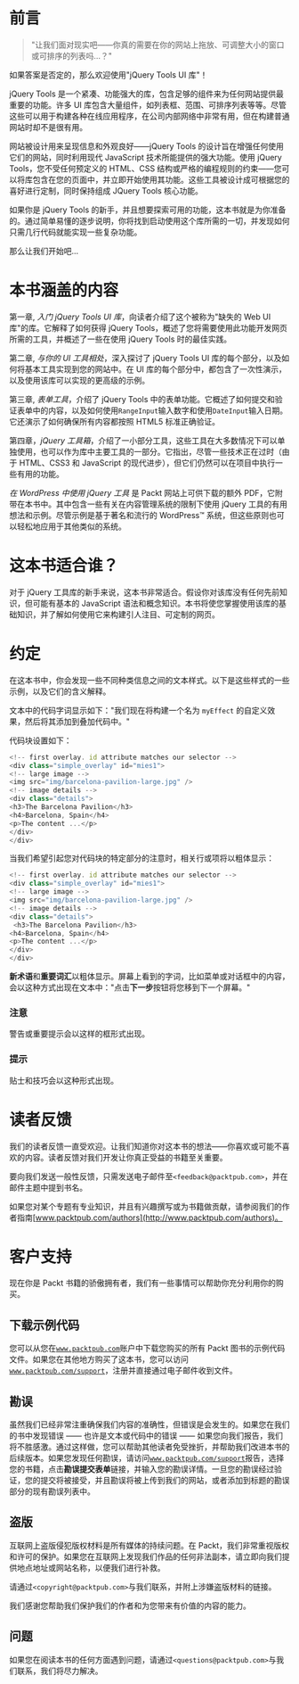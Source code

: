 # 前言

> "让我们面对现实吧——你真的需要在你的网站上拖放、可调整大小的窗口或可排序的列表吗…？"

如果答案是否定的，那么欢迎使用"jQuery Tools UI 库"！

jQuery Tools 是一个紧凑、功能强大的库，包含足够的组件来为任何网站提供最重要的功能。许多 UI 库包含大量组件，如列表框、范围、可排序列表等等。尽管这些可以用于构建各种在线应用程序，在公司内部网络中非常有用，但在构建普通网站时却不是很有用。

网站被设计用来呈现信息和外观良好——jQuery Tools 的设计旨在增强任何使用它们的网站，同时利用现代 JavaScript 技术所能提供的强大功能。使用 jQuery Tools，您不受任何预定义的 HTML、CSS 结构或严格的编程规则的约束——您可以将库包含在您的页面中，并立即开始使用其功能。这些工具被设计成可根据您的喜好进行定制，同时保持组成 JQuery Tools 核心功能。

如果你是 jQuery Tools 的新手，并且想要探索可用的功能，这本书就是为你准备的。通过简单易懂的逐步说明，你将找到启动使用这个库所需的一切，并发现如何只需几行代码就能实现一些复杂功能。

那么让我们开始吧...

# 本书涵盖的内容

第一章, *入门 jQuery Tools UI 库*，向读者介绍了这个被称为"缺失的 Web UI 库"的库。它解释了如何获得 jQuery Tools，概述了您将需要使用此功能开发网页所需的工具，并概述了一些在使用 jQuery Tools 时的最佳实践。

第二章, *与你的 UI 工具相处*，深入探讨了 jQuery Tools UI 库的每个部分，以及如何将基本工具实现到您的网站中。在 UI 库的每个部分中，都包含了一次性演示，以及使用该库可以实现的更高级的示例。

第三章, *表单工具*，介绍了 jQuery Tools 中的表单功能。它概述了如何提交和验证表单中的内容，以及如何使用`RangeInput`输入数字和使用`DateInput`输入日期。它还演示了如何确保所有内容都按照 HTML5 标准正确验证。

第四章，*jQuery 工具箱*，介绍了一小部分工具，这些工具在大多数情况下可以单独使用，也可以作为库中主要工具的一部分。它指出，尽管一些技术正在过时（由于 HTML、CSS3 和 JavaScript 的现代进步），但它们仍然可以在项目中执行一些有用的功能。

*在 WordPress 中使用 jQuery 工具* 是 Packt 网站上可供下载的额外 PDF，它附带在本书中。其中包含一些有关在内容管理系统的限制下使用 jQuery 工具的有用想法和示例。尽管示例是基于著名和流行的 WordPress™ 系统，但这些原则也可以轻松地应用于其他类似的系统。

# 这本书适合谁？

对于 jQuery 工具库的新手来说，这本书非常适合。假设你对该库没有任何先前知识，但可能有基本的 JavaScript 语法和概念知识。本书将使您掌握使用该库的基础知识，并了解如何使用它来构建引人注目、可定制的网页。

# 约定

在这本书中，你会发现一些不同种类信息之间的文本样式。以下是这些样式的一些示例，以及它们的含义解释。

文本中的代码字词显示如下："我们现在将构建一个名为 `myEffect` 的自定义效果，然后将其添加到叠加代码中。"

代码块设置如下：

```js
<!-- first overlay. id attribute matches our selector -->
<div class="simple_overlay" id="mies1">
<!-- large image -->
<img src="img/barcelona-pavilion-large.jpg" />
<!-- image details -->
<div class="details">
<h3>The Barcelona Pavilion</h3>
<h4>Barcelona, Spain</h4>
<p>The content ...</p>
</div>
</div>

```

当我们希望引起您对代码块的特定部分的注意时，相关行或项将以粗体显示：

```js
<!-- first overlay. id attribute matches our selector -->
<div class="simple_overlay" id="mies1">
<!-- large image -->
<img src="img/barcelona-pavilion-large.jpg" />
<!-- image details -->
<div class="details">
 <h3>The Barcelona Pavilion</h3>
<h4>Barcelona, Spain</h4>
<p>The content ...</p> 
</div>
</div>

```

**新术语**和**重要词汇**以粗体显示。屏幕上看到的字词，比如菜单或对话框中的内容，会以这种方式出现在文本中："点击**下一步**按钮将您移到下一个屏幕。"

### 注意

警告或重要提示会以这样的框形式出现。

### 提示

贴士和技巧会以这种形式出现。

# 读者反馈

我们的读者反馈一直受欢迎。让我们知道你对这本书的想法——你喜欢或可能不喜欢的内容。读者反馈对我们开发让你真正受益的书籍至关重要。

要向我们发送一般性反馈，只需发送电子邮件至`<feedback@packtpub.com>`，并在邮件主题中提到书名。

如果您对某个专题有专业知识，并且有兴趣撰写或为书籍做贡献，请参阅我们的作者指南[www.packtpub.com/authors](http://www.packtpub.com/authors)。

# 客户支持

现在你是 Packt 书籍的骄傲拥有者，我们有一些事情可以帮助你充分利用你的购买。

## 下载示例代码

您可以从您在[`www.packtpub.com`](http://www.packtpub.com)账户中下载您购买的所有 Packt 图书的示例代码文件。如果您在其他地方购买了这本书，您可以访问[`www.packtpub.com/support`](http://www.packtpub.com/support)，注册并直接通过电子邮件收到文件。

## 勘误

虽然我们已经非常注重确保我们内容的准确性，但错误是会发生的。如果您在我们的书中发现错误 —— 也许是文本或代码中的错误 —— 如果您向我们报告，我们将不胜感激。通过这样做，您可以帮助其他读者免受挫折，并帮助我们改进本书的后续版本。如果您发现任何勘误，请访问[`www.packtpub.com/support`](http://www.packtpub.com/support)报告，选择您的书籍，点击**勘误提交表单**链接，并输入您的勘误详情。一旦您的勘误经过验证，您的提交将被接受，并且勘误将被上传到我们的网站，或者添加到标题的勘误部分的现有勘误列表中。

## 盗版

互联网上盗版侵犯版权材料是所有媒体的持续问题。在 Packt，我们非常重视版权和许可的保护。如果您在互联网上发现我们作品的任何非法副本，请立即向我们提供地点地址或网站名称，以便我们进行补救。

请通过`<copyright@packtpub.com>`与我们联系，并附上涉嫌盗版材料的链接。

我们感谢您帮助我们保护我们的作者和为您带来有价值的内容的能力。

## 问题

如果您在阅读本书的任何方面遇到问题，请通过`<questions@packtpub.com>`与我们联系，我们将尽力解决。
